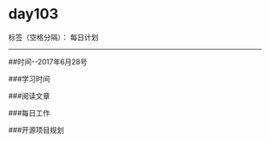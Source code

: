# day103

标签（空格分隔）： 每日计划

---
##时间--2017年6月28号

###学习时间<br>


###阅读文章<br>


###每日工作<br>


###开源项目规划
